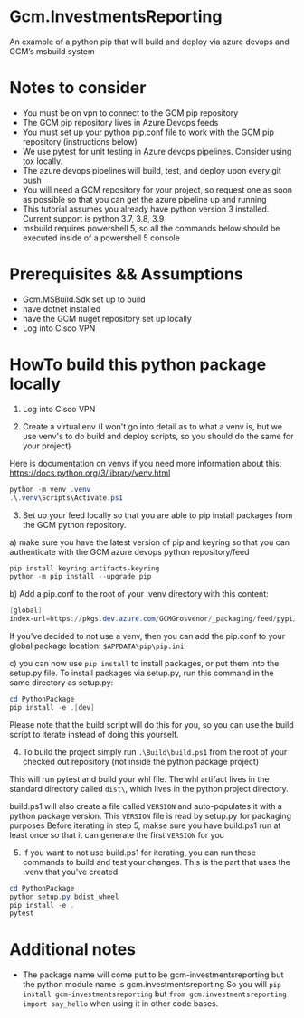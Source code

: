 # Gcm.InvestmentsReporting
An example of a python pip that will build and deploy via azure devops and GCM’s msbuild system


# Notes to consider
- You must be on vpn to connect to the GCM pip repository
- The GCM pip repository lives in Azure Devops feeds
- You must set up your python pip.conf file to work with the GCM pip repository (instructions below)
- We use pytest for unit testing in Azure devops pipelines.  Consider using tox locally.
- The azure devops pipelines will build, test, and deploy upon every git push
- You will need a GCM repository for your project, so request one as soon as possible so that you can get the azure pipeline up and running
- This tutorial assumes you already have python version 3 installed.  Current support is python 3.7, 3.8, 3.9
- msbuild requires powershell 5, so all the commands below should be executed inside of a powershell 5 console

# Prerequisites && Assumptions
- Gcm.MSBuild.Sdk set up to build
- have dotnet installed
- have the GCM nuget repository set up locally
- Log into Cisco VPN

# HowTo build this python package locally

1. Log into Cisco VPN

2. Create a virtual env (I won't go into detail as to what a venv is, but we use venv's to do build and deploy scripts, so you should do the same for your project)

Here is documentation on venvs if you need more information about this: https://docs.python.org/3/library/venv.html

```powershell
python -m venv .venv
.\.venv\Scripts\Activate.ps1
```

3. Set up your feed locally so that you are able to pip install packages from the GCM python repository.

a) make sure you have the latest version of pip and keyring so that you can authenticate with the GCM azure devops python repository/feed
```powershell
pip install keyring artifacts-keyring
python -m pip install --upgrade pip
```
b) Add a pip.conf to the root of your .venv directory with this content:
```powershell
[global]
index-url=https://pkgs.dev.azure.com/GCMGrosvenor/_packaging/feed/pypi/simple/
```

If you've decided to not use a venv, then you can add the pip.conf to your global package location: `$APPDATA\pip\pip.ini`

c) you can now use `pip install` to install packages, or put them into the setup.py file.  To install packages via setup.py, run this command in the same directory as setup.py:
```powershell
cd PythonPackage
pip install -e .[dev]
```
Please note that the build script will do this for you, so you can use the build script to iterate instead of doing this yourself.

4. To build the project simply run `.\Build\build.ps1` from the root of your checked out repository (not inside the python package project)

This will run pytest and build your whl file.  The whl artifact lives in the standard directory called `dist\`, which lives in the python project directory.

build.ps1 will also create a file called `VERSION` and auto-populates it with a python package version.  This `VERSION` file is read by setup.py for packaging purposes
Before iterating in step 5, makse sure you have build.ps1 run at least once so that it can generate the first `VERSION` for you

5. If you want to not use build.ps1 for iterating, you can run these commands to build and test your changes.    This is the part that uses the .venv that you've created

```powershell
cd PythonPackage
python setup.py bdist_wheel
pip install -e .
pytest
```

# Additional notes
- The package name will come put to be gcm-investmentsreporting but the python module name is gcm.investmentsreporting
  So you will `pip install gcm-investmentsreporting` but `from gcm.investmentsreporting import say_hello` when using it in other code bases.